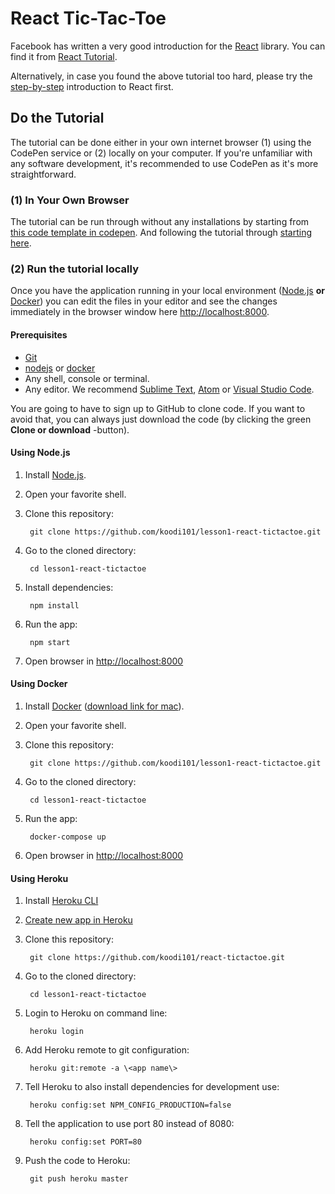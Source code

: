 # React Tic-Tac-Toe

Facebook has written a very good introduction for the [React](https://reactjs.org/) library. You can find it from [React Tutorial](https://reactjs.org/tutorial/tutorial.html).

Alternatively, in case you found the above tutorial too hard, please try the [step-by-step](https://reactjs.org/docs/hello-world.html) introduction to React first.

## Do the Tutorial

The tutorial can be done either in your own internet browser (1) using the CodePen service or (2) locally on your computer. If you're unfamiliar with any software development, it's recommended to use CodePen as it's more straightforward.

### (1) In Your Own Browser

The tutorial can be run through without any installations by starting from [this code template in codepen](https://codepen.io/gaearon/pen/oWWQNa?editors=0010). And following the tutorial through [starting here](https://reactjs.org/tutorial/tutorial.html#overview).

### (2) Run the tutorial locally

Once you have the application running in your local environment ([Node.js](https://nodejs.org/en/download/package-manager/) **or** [Docker](https://docs.docker.com/install/)) you can edit the files in your editor and see the changes immediately in the browser window here [http://localhost:8000](http://localhost:8000).

#### Prerequisites

* [Git](https://www.atlassian.com/git/tutorials/install-git)
* [nodejs](https://nodejs.org/en/download/package-manager/) or [docker](https://docs.docker.com/install/)
* Any shell, console or terminal.
* Any editor. We recommend [Sublime Text](https://www.sublimetext.com/), [Atom](https://atom.io/) or [Visual Studio Code](https://code.visualstudio.com/).

You are going to have to sign up to GitHub to clone code. If you want to avoid that, you can always just download the code (by clicking the green **Clone or download** -button).

#### Using Node.js

1. Install [Node.js](https://nodejs.org/en/download/package-manager/).
1. Open your favorite shell.
1. Clone this repository:

        git clone https://github.com/koodi101/lesson1-react-tictactoe.git

1. Go to the cloned directory:

        cd lesson1-react-tictactoe

1. Install dependencies:

        npm install

1. Run the app:

        npm start

1. Open browser in [http://localhost:8000](http://localhost:8000)

#### Using Docker

1. Install [Docker](https://docs.docker.com/install/) ([download link for mac](https://download.docker.com/mac/stable/Docker.dmg)).
1. Open your favorite shell.

1. Clone this repository:

        git clone https://github.com/koodi101/lesson1-react-tictactoe.git

1. Go to the cloned directory:

        cd lesson1-react-tictactoe

1. Run the app:

        docker-compose up

1. Open browser in [http://localhost:8000](http://localhost:8000)

#### Using Heroku

1. Install [Heroku CLI](https://devcenter.heroku.com/articles/heroku-cli)
1. [Create new app in Heroku](https://dashboard.heroku.com/new-app)
1. Clone this repository:

        git clone https://github.com/koodi101/react-tictactoe.git

1. Go to the cloned directory:

        cd lesson1-react-tictactoe

1. Login to Heroku on command line:

        heroku login

1. Add Heroku remote to git configuration:

        heroku git:remote -a \<app name\>

1. Tell Heroku to also install dependencies for development use:

        heroku config:set NPM_CONFIG_PRODUCTION=false

1. Tell the application to use port 80 instead of 8080:

        heroku config:set PORT=80

1. Push the code to Heroku:

        git push heroku master
